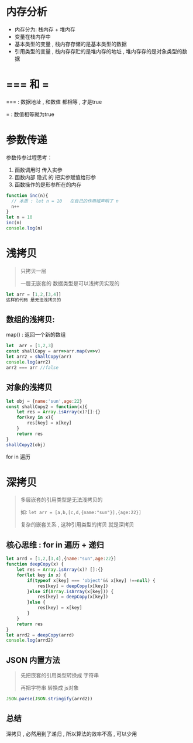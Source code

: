 # 内存分析

- 内存分为: 栈内存 + 堆内存
- 变量在栈内存中
- 基本类型的变量 , 栈内存存储的是基本类型的数据
- 引用类型的变量 , 栈内存存贮的是堆内存的地址 , 堆内存存的是对象类型的数据





# === 和 = 

=== : 数据地址 , 和数值 都相等 , 才是true

= : 数值相等就为true



#  参数传递

参数传参过程思考：

1. 函数调用时 传入实参
2. 函数内部 隐式 的 把实参赋值给形参
3. 函数操作的是形参所在的内存

```js
function inc(n){
  // 本质 : let n = 10   在自己的作用域声明了 n 
  n++
}
let n = 10
inc(n)
console.log(n)
```



# 浅拷贝

> 只拷贝一层
>
> 一层无嵌套的 数据类型是可以浅拷贝实现的

```js
let arr = [1,2,[3,4]]
这样的代码 是无法浅拷贝的
```



## 数组的浅拷贝:

map() : 返回一个新的数组

```js
let  arr = [1,2,3]
const shallCopy = arr=>arr.map(v=>v)
let arr2 = shallCopy(arr)
console.log(arr2)
arr2 === arr //false
```



## 对象的浅拷贝

```js
let obj = {name:'sun',age:22}
const shallCopy2 = function(x){
	let res = Array.isArray(x)?[]:{}
	for(key in x){
		res[key] = x[key]
	}
	return res
}
shallCopy2(obj)
```

for in 遍历





# 深拷贝

> 多层嵌套的引用类型是无法浅拷贝的
>
> 如: `let arr = [a,b,[c,d,{name:"sun"}],{age:22}]`
>
> 复杂的嵌套关系 , 这种引用类型的拷贝 就是深拷贝



## 核心思维 : for in 遍历 + 递归

```js
let arrd = [1,2,[3,4],{name:"sun",age:22}]
function deepCopy(x) {
	let res = Array.isArray(x)? []:{}
	for(let key in x) {
		if(typeof x[key] === 'object'&& x[key] !==null) {
			res[key] = deepCopy(x[key])
		}else if(Array.isArray(x[key])) {
			res[key] = deepCopy(x[key])
		}else {
			res[key] = x[key]
		}
	}
	return res
}
let arrd2 = deepCopy(arrd)
console.log(arrd2)
```



## JSON 内置方法

> 先把嵌套的引用类型转换成 字符串
>
> 再把字符串 转换成 js对象



```js
JSON.parse(JSON.stringify(arrd2))
```



## 总结

深拷贝 , 必然用到了递归 , 所以算法的效率不高 , 可以少用

